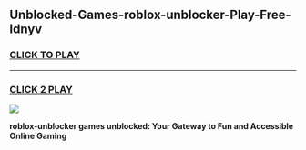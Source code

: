 
## Unblocked-Games-roblox-unblocker-Play-Free-ldnyv
<h3>
<a href="https://premium76.site?title=roblox-unblocker&ref=21A">CLICK TO PLAY</a></h3>
<hr>

<h3>
<a href="https://premium76.site?title=roblox-unblocker&ref=21A">CLICK 2 PLAY</a>
  
</h3>

<a href="https://premium76.site?title=roblox-unblocker&ref=21A"><img src="https://clearcache.store/games.png"></a>


**roblox-unblocker games unblocked: Your Gateway to Fun and Accessible Online Gaming**
